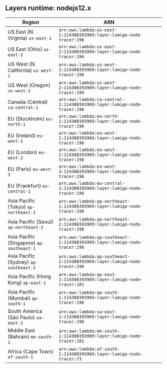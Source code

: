 Layers runtime: nodejs12.x
----
| Region | ARN |
| --- | --- |
|US East (N. Virginia)  `us-east-1`|`arn:aws:lambda:us-east-1:114300393969:layer:lumigo-node-tracer:196`|
|US East (Ohio)  `us-east-2`|`arn:aws:lambda:us-east-2:114300393969:layer:lumigo-node-tracer:196`|
|US West (N. California)  `us-west-1`|`arn:aws:lambda:us-west-1:114300393969:layer:lumigo-node-tracer:196`|
|US West (Oregon)  `us-west-2`|`arn:aws:lambda:us-west-2:114300393969:layer:lumigo-node-tracer:199`|
|Canada (Central)  `ca-central-1`|`arn:aws:lambda:ca-central-1:114300393969:layer:lumigo-node-tracer:196`|
|EU (Stockholm)  `eu-north-1`|`arn:aws:lambda:eu-north-1:114300393969:layer:lumigo-node-tracer:196`|
|EU (Ireland)  `eu-west-1`|`arn:aws:lambda:eu-west-1:114300393969:layer:lumigo-node-tracer:196`|
|EU (London)  `eu-west-2`|`arn:aws:lambda:eu-west-2:114300393969:layer:lumigo-node-tracer:196`|
|EU (Paris)  `eu-west-3`|`arn:aws:lambda:eu-west-3:114300393969:layer:lumigo-node-tracer:196`|
|EU (Frankfurt)  `eu-central-1`|`arn:aws:lambda:eu-central-1:114300393969:layer:lumigo-node-tracer:196`|
|Asia Pacific (Tokyo)  `ap-northeast-1`|`arn:aws:lambda:ap-northeast-1:114300393969:layer:lumigo-node-tracer:196`|
|Asia Pacific (Seoul)  `ap-northeast-2`|`arn:aws:lambda:ap-northeast-2:114300393969:layer:lumigo-node-tracer:196`|
|Asia Pacific (Singapore)  `ap-southeast-1`|`arn:aws:lambda:ap-southeast-1:114300393969:layer:lumigo-node-tracer:196`|
|Asia Pacific (Sydney)  `ap-southeast-2`|`arn:aws:lambda:ap-southeast-2:114300393969:layer:lumigo-node-tracer:196`|
|Asia Pacific (Hong Kong)  `ap-east-1`|`arn:aws:lambda:ap-east-1:114300393969:layer:lumigo-node-tracer:181`|
|Asia Pacific (Mumbai)  `ap-south-1`|`arn:aws:lambda:ap-south-1:114300393969:layer:lumigo-node-tracer:196`|
|South America (São Paulo)  `sa-east-1`|`arn:aws:lambda:sa-east-1:114300393969:layer:lumigo-node-tracer:196`|
|Middle East (Bahrain)  `me-south-1`|`arn:aws:lambda:me-south-1:114300393969:layer:lumigo-node-tracer:181`|
|Africa (Cape Town)  `af-south-1`|`arn:aws:lambda:af-south-1:114300393969:layer:lumigo-node-tracer:73`|
